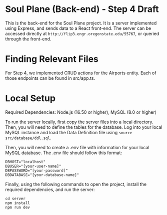 # Soul Plane (Back-end) - Step 4 Draft

This is the back-end for the Soul Plane project. It is a server implemented using Express, and sends data to a React front-end. The server can be accessed directly at `http://flip3.engr.oregonstate.edu/55767`, or queried through the front-end.

# Finding Relevant Files

For Step 4, we implemented CRUD actions for the Airports entity. Each of those endpoints can be found in src/app.ts. 

# Local Setup

Required Dependencies: Node.js (16.50 or higher), MySQL (8.0 or higher)

To run the server locally, first copy the server files into a local directory. Then, you will need to define the tables for the database. Log into your local MySQL instance and load the Data Definition file using `source src/database/ddl.sql`.

Then, you will need to create a .env file with information for your local MySQL database. The .env file should follow this format:

```
DBHOST="localhost"
DBUSER="[your-user-name]"
DBPASSWORD="[your-password]"
DBDATABASE="[your-database-name]"
```

Finally, using the following commands to open the project, install the required dependencies, and run the server:

```
cd server
npm install
npm run dev
```


